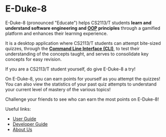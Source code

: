 # E-Duke-8

E-Duke-8 (pronounced "Educate") helps CS2113/T students **learn and understand software engineering and [OOP](#2-object-oriented-programming-oop) principles** through a gamified
platform and enhances their learning experience. 

It is a desktop application where CS2113/T students can attempt bite-sized quizzes, through the [**Command Line Interface (CLI)**](#1-command-line-interface-cli), to test their understanding of the concepts taught, and serves to consolidate key concepts for easy revision.

If you are a CS2113/T student yourself, do give E-Duke-8 a try!

On E-Duke-8, you can earn points for yourself as you attempt the quizzes! You can also view the statistics of your past quiz attempts to understand your current level of mastery of the various topics!

Challenge your friends to see who can earn the most points on E-Duke-8!

Useful links:
* [User Guide](UserGuide.md)
* [Developer Guide](DeveloperGuide.md)
* [About Us](AboutUs.md)
